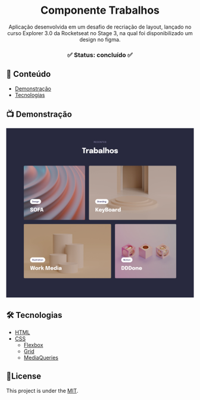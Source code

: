 <div align="center">
	<h1 align="center">Componente Trabalhos</h1>
	<p align="center">Aplicação desenvolvida em um desafio de recriação de layout, lançado no curso Explorer 3.0 da Rocketseat no Stage 3, na qual foi disponibilizado um design no figma.</p>
</div>
<h3  align="center">
		✅ Status: concluído ✅
</h3>

## :page_facing_up: Conteúdo

- [Demonstração](#tv-demonstração)
- [Tecnologias](#hammer_and_wrench-tecnologias)

## :tv: Demonstração

<p align="center">
  <img alt="Demonstração" src="/readme/trabalho.png" width="800">
</p>

## :hammer_and_wrench: Tecnologias

- [HTML](https://developer.mozilla.org/pt-BR/docs/Web/HTML)
- [CSS](https://developer.mozilla.org/pt-BR/docs/Web/CSS)
  - [Flexbox](https://developer.mozilla.org/pt-BR/docs/Web/CSS/CSS_Flexible_Box_Layout/Basic_Concepts_of_Flexbox)
  - [Grid](https://developer.mozilla.org/en-US/docs/Learn/CSS/CSS_layout/Grids)
  - [MediaQueries](https://developer.mozilla.org/en-US/docs/Web/CSS/CSS_media_queries/Using_media_queries)

## 📕License

This project is under the [MIT](./LICENSE).
